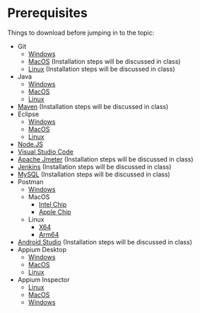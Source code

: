 # Prerequisites

Things to download before jumping in to the topic:

* Git  
  * [Windows](https://git-scm.com/download/win)  
  * [MacOS](https://git-scm.com/download/mac) (Installation steps will be discussed in class)  
  * [Linux](https://git-scm.com/download/linux) (Installation steps will be discussed in class)  
* Java  
  * [Windows](https://www.oracle.com/java/technologies/downloads/\#jdk17-windows)  
  * [MacOS](https://www.oracle.com/java/technologies/downloads/\#jdk17-mac)  
  * [Linux](https://www.oracle.com/java/technologies/downloads/\#jdk17-linux)  
* [Maven](https://dlcdn.apache.org/maven/maven-3/3.9.9/binaries/apache-maven-3.9.9-bin.zip) (Installation steps will be discussed in class)  
* Eclipse  
  * [Windows](https://dlcdn.apache.org/maven/maven-3/3.9.9/binaries/apache-maven-3.9.9-bin.zip)  
  * [MacOS](https://www.eclipse.org/downloads/download.php?file=/technology/epp/downloads/release/2024-06/R/eclipse-java-2024-06-R-macosx-cocoa-x86\_64.dmg)  
  * [Linux](https://www.eclipse.org/downloads/download.php?file=/technology/epp/downloads/release/2024-06/R/eclipse-java-2024-06-R-linux-gtk-x86\_64.tar.gz)  
* [Node.JS](https://nodejs.org/en/download/prebuilt-installer)  
* [Visual Studio Code](https://code.visualstudio.com/download)  
* [Apache Jmeter](https://dlcdn.apache.org/jmeter/binaries/apache-jmeter-5.6.3.zip) (Installation steps will be discussed in class)  
* [Jenkins](https://www.jenkins.io/download/) (Installation steps will be discussed in class)  
* [MySQL](https://dev.mysql.com/downloads/mysql/) (Installation steps will be discussed in class)  
* Postman  
  * [Windows](https://dl.pstmn.io/download/latest/win64)  
  * MacOS  
    * [Intel Chip](https://dl.pstmn.io/download/latest/osx\_64)  
    * [Apple Chip](https://dl.pstmn.io/download/latest/osx\_arm64)  
  * Linux  
    * [X64](https://dl.pstmn.io/download/latest/linux\_64)  
    * [Arm64](https://dl.pstmn.io/download/latest/linux\_arm64)  
* [Android Studio](https://developer.android.com/studio) (Installation steps will be discussed in class)  
* Appium Desktop  
  * [Windows](https://github.com/appium/appium-desktop/releases/download/v1.22.3-4/Appium-Server-GUI-windows-1.22.3-4.exe)  
  * [MacOS](https://github.com/appium/appium-desktop/releases/download/v1.22.3-4/Appium-Server-GUI-mac-1.22.3-4.dmg)  
  * [Linux](https://github.com/appium/appium-desktop/releases/download/v1.22.3-4/Appium-Server-GUI-linux-1.22.3-4.AppImage)  
* Appium Inspector  
  * [Linux](https://github.com/appium/appium-inspector/releases/download/v2024.8.2/Appium-Inspector-2024.8.2-linux-x64.tar.gz)  
  * [MacOS](https://github.com/appium/appium-inspector/releases/download/v2024.8.2/Appium-Inspector-2024.8.2-mac-x64.dmg)  
  * [Windows](https://github.com/appium/appium-inspector/releases/download/v2024.6.1/Appium-Inspector-2024.6.1-win-x64.zip)